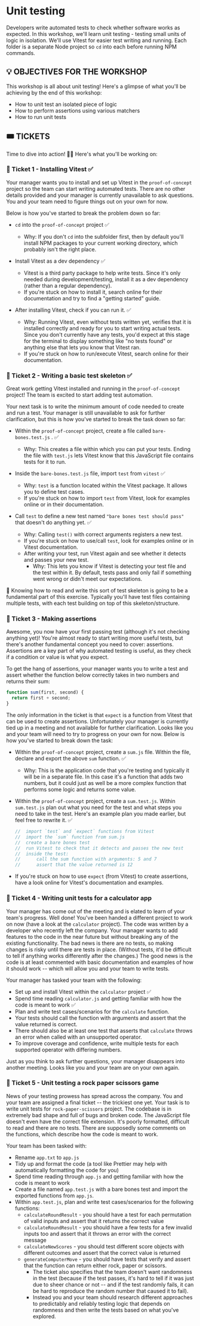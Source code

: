 # Unit testing

Developers write automated tests to check whether software works as expected. In this workshop, we'll learn unit testing - testing small units of logic in isolation. We'll use Vitest for easier test writing and running. Each folder is a separate Node project so `cd` into each before running NPM commands.

## 💡 OBJECTIVES FOR THE WORKSHOP

This workshop is all about unit testing! Here's a glimpse of what you'll be achieving by the end of this workshop:

- How to unit test an isolated piece of logic
- How to perform assertions using various matchers
- How to run unit tests

## 🎟️ TICKETS

Time to dive into action! 🏊‍♂️ Here's what you'll be working on:

### 🎫 Ticket 1 - Installing Vitest ✅

Your manager wants you to install and set up Vitest in the `proof-of-concept` project so the team can start writing automated tests. There are no other details provided and your manager is currently unavailable to ask questions. You and your team need to figure things out on your own for now.

Below is how you've started to break the problem down so far:

- `cd` into the `proof-of-concept` project ✅
  - Why: If you don't `cd` into the subfolder first, then by default you'll install NPM packages to your current working directory, which probably isn't the right place.
- Install Vitest as a dev dependency ✅

  - Vitest is a third party package to help write tests. Since it's only needed during development/testing, install it as a dev dependency (rather than a regular dependency).
  - If you're stuck on how to install it, search online for their documentation and try to find a "getting started" guide.

- After installing Vitest, check if you can run it. ✅

  - Why: Running Vitest, even without tests written yet, verifies that it is installed correctly and ready for you to start writing actual tests. Since you don't currently have any tests, you'd expect at this stage for the terminal to display something like "no tests found" or anything else that lets you know that Vitest ran.
  - If you're stuck on how to run/execute Vitest, search online for their documentation.

### 🎫 Ticket 2 - Writing a basic test skeleton ✅

Great work getting Vitest installed and running in the `proof-of-concept` project! The team is excited to start adding test automation.

Your next task is to write the minimum amount of code needed to create and run a test. Your manager is still unavailable to ask for further clarification, but this is how you've started to break the task down so far:

- Within the `proof-of-concept` project, create a file called `bare-bones.test.js` . ✅
  - Why: This creates a file within which you can put your tests. Ending the file with `test.js` lets Vitest know that this JavaScript file contains tests for it to run.
- Inside the `bare-bones.test.js` file, import `test` from `vitest` ✅
  - Why: `test` is a function located within the Vitest package. It allows you to define test cases.
  - If you're stuck on how to import `test` from Vitest, look for examples online or in their documentation.
- Call `test` to define a new test named `"bare bones test should pass"` that doesn't do anything yet. ✅

  - Why: Calling `test()` with correct arguments registers a new test.
  - If you're stuck on how to use/call `test`, look for examples online or in Vitest documentation.
  - After writing your test, run Vitest again and see whether it detects and passes your new test.
    - Why: This lets you know if Vitest is detecting your test file and the test within it. By default, tests pass and only fail if something went wrong or didn't meet our expectations.

🎯 Knowing how to read and write this sort of test skeleton is going to be a fundamental part of this exercise. Typically you'll have test files containing multiple tests, with each test building on top of this skeleton/structure.

### 🎫 Ticket 3 - Making assertions

Awesome, you now have your first passing test (although it's not checking anything yet)! You're almost ready to start writing more useful tests, but there's another fundamental concept you need to cover: assertions. Assertions are a key part of why automated testing is useful, as they check if a condition or value is what you expect.

To get the hang of assertions, your manager wants you to write a test and assert whether the function below correctly takes in two numbers and returns their sum:

```js
function sum(first, second) {
  return first + second;
}
```

The only information in the ticket is that `expect` is a function from Vitest that can be used to create assertions. Unfortunately your manager is currently tied up in a meeting and not available for further clarification. Looks like you and your team will need to try to progress on your own for now. Below is how you've started to break down the task:

- Within the `proof-of-concept` project, create a `sum.js` file. Within the file, declare and export the above `sum` function. ✅
  - Why: This is the application code that you're testing and typically it will be in a separate file. In this case it's a function that adds two numbers, but it could just as well be a more complex function that performs some logic and returns some value.
- Within the `proof-of-concept` project, create a `sum.test.js`. Within `sum.test.js` plan out what you need for the test and what steps you need to take in the test. Here's an example plan you made earlier, but feel free to rewrite it. ✅

  ```js
  //  import `test` and `expect` functions from Vitest
  //  import the `sum` function from sum.js
  //  create a bare bones test
  //  run Vitest to check that it detects and passes the new test
  //  inside the test:
  //      call the sum function with arguments: 5 and 7
  //      assert that the value returned is 12
  ```

- If you're stuck on how to use `expect` (from Vitest) to create assertions, have a look online for Vitest's documentation and examples.

### 🎫 Ticket 4 - Writing unit tests for a calculator app

Your manager has come out of the meeting and is elated to learn of your team's progress. Well done! You've been handed a different project to work on now (have a look at the `calculator` project). The code was written by a developer who recently left the company. Your manager wants to add features to the code in the near future but without breaking any of the existing functionality. The bad news is there are no tests, so making changes is risky until there are tests in place. (Without tests, it'd be difficult to tell if anything works differently after the changes.) The good news is the code is at least commented with basic documentation and examples of how it should work -- which will allow you and your team to write tests.

Your manager has tasked your team with the following:

- Set up and install Vitest within the `calculator` project ✅
- Spend time reading `calculator.js` and getting familiar with how the code is meant to work ✅
- Plan and write test cases/scenarios for the `calculate` function.
- Your tests should call the function with arguments and assert that the value returned is correct.
- There should also be at least one test that asserts that `calculate` throws an error when called with an unsupported operator.
- To improve coverage and confidence, write multiple tests for each supported operator with differing numbers.

Just as you think to ask further questions, your manager disappears into another meeting. Looks like you and your team are on your own again.

### 🎫 Ticket 5 - Unit testing a rock paper scissors game

News of your testing prowess has spread across the company. You and your team are assigned a final ticket -- the trickiest one yet. Your task is to write unit tests for `rock-paper-scissors` project. The codebase is in extremely bad shape and full of bugs and broken code. The JavaScript file doesn't even have the correct file extension. It's poorly formatted, difficult to read and there are no tests. There are supposedly some comments on the functions, which describe how the code is meant to work.

Your team has been tasked with:

- Rename `app.txt` to `app.js`
- Tidy up and format the code (a tool like Prettier may help with automatically formatting the code for you)
- Spend time reading through `app.js` and getting familiar with how the code is meant to work
- Create a file named `app.test.js` with a bare bones test and import the exported functions from `app.js`.
- Within `app.test.js`, plan and write test cases/scenarios for the following functions:
  - `calculateRoundResult` - you should have a test for each permutation of valid inputs and assert that it returns the correct value
  - `calculateRoundResult` - you should have a few tests for a few invalid inputs too and assert that it throws an error with the correct message
  - `calculateNewScores` - you should test different score objects with different outcomes and assert that the correct value is returned
  - `generateComputerMove` - you should have tests that verify and assert that the function can return either rock, paper or scissors.
    - The ticket also specifies that the team doesn't want randomness in the test (because if the test passes, it's hard to tell if it was just due to sheer chance or not -- and if the test randomly fails, it can be hard to reproduce the random number that caused it to fail).
    - Instead you and your team should research different approaches to predictably and reliably testing logic that depends on randomness and then write the tests based on what you've explored.
